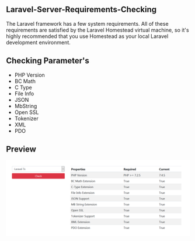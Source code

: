 ## Laravel-Server-Requirements-Checking
The Laravel framework has a few system requirements. All of these requirements are satisfied by the Laravel Homestead virtual machine, so it's highly recommended that you use Homestead as your local Laravel development environment.

## Checking Parameter's
<ul>
    <li>PHP Version</li>
    <li>BC Math</li>
    <li>C Type</li>
    <li>File Info</li>
    <li>JSON</li>
    <li>MbString</li>
    <li>Open SSL</li>
    <li>Tokenizer</li>  
    <li>XML</li>  
    <li>PDO</li>  
</ul>


## Preview
<img src="https://github.com/rupomsoft/Laravel-Server-Requirements-Checking/blob/master/preview.png"/>
